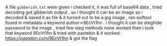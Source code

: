 A file `gibberish.txt` were given i checked it, it was full of base64 data , tried decoding got gibberish output , so i thought it can be an image so i decoded & saved it as file & it turned out to be a jpg image , ran exiftool found in metadata a keyword author->9EcVt1hn . i thought it can be steghide password to the image , tried few steg methods none worked then i took that keyword 9EcVt1hn & tried with pastebin & it worked: https://pastebin.com/9EcVt1hn & got the flag
